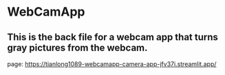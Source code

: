# WebCamApp
## This is the back file for a webcam  app that turns gray pictures from the webcam.

page: https://tianlong1089-webcamapp-camera-app-jfv37i.streamlit.app/

